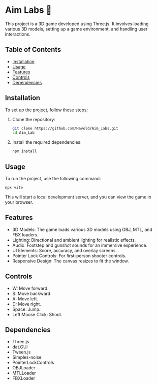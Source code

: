 # Aim Labs 🔫 

This project is a 3D game developed using Three.js. It involves loading various 3D models, setting up a game environment, and handling user interactions.

## Table of Contents

- [Installation](#installation)
- [Usage](#usage)
- [Features](#features)
- [Controls](#controls)
- [Dependencies](#dependencies)

## Installation

To set up the project, follow these steps:

1. Clone the repository:
    ```sh
    git clone https://github.com/Havold/Aim_Labs.git
    cd Aim_Lab
    ```

2. Install the required dependencies:
    ```sh
    npm install
    ```

## Usage

To run the project, use the following command:
```sh
npx vite
```
This will start a local development server, and you can view the game in your browser.

## Features
- 3D Models: The game loads various 3D models using OBJ, MTL, and FBX loaders.
- Lighting: Directional and ambient lighting for realistic effects.
- Audio: Footstep and gunshot sounds for an immersive experience.
- UI Elements: Score, accuracy, and overlay screens.
- Pointer Lock Controls: For first-person shooter controls.
- Responsive Design: The canvas resizes to fit the window.

## Controls
- W: Move forward.
- S: Move backward.
- A: Move left.
- D: Move right.
- Space: Jump.
- Left Mouse Click: Shoot.

## Dependencies
- Three.js
- dat.GUI
- Tween.js
- Simples-noise
- PointerLockControls
- OBJLoader
- MTLLoader
- FBXLoader

